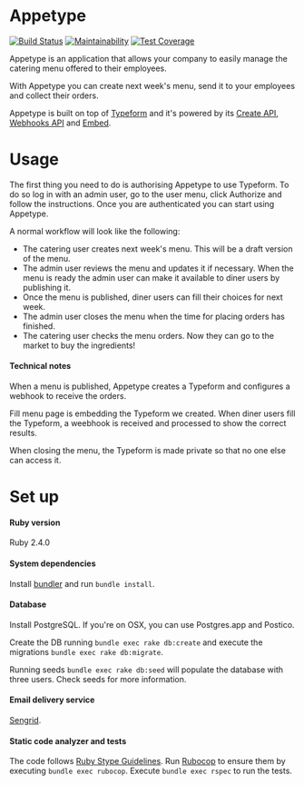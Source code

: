 # Appetype

[![Build Status](https://travis-ci.org/aidamanna/appetype.svg?branch=master)](https://travis-ci.org/aidamanna/appetype)
[![Maintainability](https://api.codeclimate.com/v1/badges/b2aee03ad69cc0ffa2b2/maintainability)](https://codeclimate.com/github/aidamanna/appetype/maintainability)
[![Test Coverage](https://api.codeclimate.com/v1/badges/b2aee03ad69cc0ffa2b2/test_coverage)](https://codeclimate.com/github/aidamanna/appetype/test_coverage)

Appetype is an application that allows your company to easily manage the catering menu offered to their employees.

With Appetype you can create next week's menu, send it to your employees and collect their orders.

Appetype is built on top of [Typeform](https://www.typeform.com/) and it's powered by its [Create API](https://developer.typeform.com/create/), [Webhooks API](https://developer.typeform.com/webhooks/) and [Embed](https://developer.typeform.com/embed/).

# Usage

The first thing you need to do is authorising Appetype to use Typeform. To do so log in with an admin user, go to the user menu, click Authorize and follow the instructions. Once you are authenticated you can start using Appetype.

A normal workflow will look like the following:

* The catering user creates next week's menu. This will be a draft version of the menu.
* The admin user reviews the menu and updates it if necessary. When the menu is ready the admin user can make it available to diner users by publishing it.
* Once the menu is published, diner users can fill their choices for next week.
* The admin user closes the menu when the time for placing orders has finished.
* The catering user checks the menu orders. Now they can go to the market to buy the ingredients!

#### Technical notes

When a menu is published, Appetype creates a Typeform and configures a webhook to receive the orders.

Fill menu page is embedding the Typeform we created. When diner users fill the Typeform, a weebhook is received and processed to show the correct results.

When closing the menu, the Typeform is made private so that no one else can access it.

# Set up

#### Ruby version

Ruby 2.4.0

#### System dependencies

Install [bundler](http://bundler.io/) and run ```bundle install```.

#### Database

Install PostgreSQL. If you're on OSX, you can use Postgres.app and Postico.

Create the DB running ```bundle exec rake db:create``` and execute the migrations ```bundle exec rake db:migrate```.

Running seeds ```bundle exec rake db:seed``` will populate the database with three users. Check seeds for more information.

#### Email delivery service

[Sengrid](https://sendgrid.com/).

#### Static code analyzer and tests

The code follows [Ruby Stype Guidelines](https://github.com/bbatsov/ruby-style-guide). Run [Rubocop](https://github.com/bbatsov/rubocop) to ensure them by executing ```bundle exec rubocop```.
Execute ```bundle exec rspec``` to run the tests.
